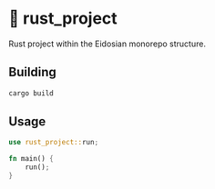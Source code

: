 # 🦀 rust_project

Rust project within the Eidosian monorepo structure.

## Building

```bash
cargo build
```

## Usage

```rust
use rust_project::run;

fn main() {
    run();
}
```
